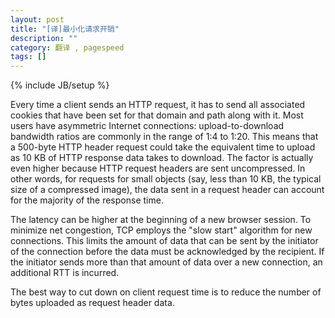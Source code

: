 ```yaml
---
layout: post
title: "[译]最小化请求开销"
description: ""
category: 翻译 , pagespeed
tags: []
---
```

{% include JB/setup %}

Every time a client sends an HTTP request, it has to send all associated cookies that have been set for that domain and path along with it. Most users have asymmetric Internet connections: upload-to-download bandwidth ratios are commonly in the range of 1:4 to 1:20. This means that a 500-byte HTTP header request could take the equivalent time to upload as 10 KB of HTTP response data takes to download. The factor is actually even higher because HTTP request headers are sent uncompressed. In other words, for requests for small objects (say, less than 10 KB, the typical size of a compressed image), the data sent in a request header can account for the majority of the response time.


The latency can be higher at the beginning of a new browser session. To minimize net congestion, TCP employs the "slow start" algorithm for new connections. This limits the amount of data that can be sent by the initiator of the connection before the data must be acknowledged by the recipient. If the initiator sends more than that amount of data over a new connection, an additional RTT is incurred. 

The best way to cut down on client request time is to reduce the number of bytes uploaded as request header data.
